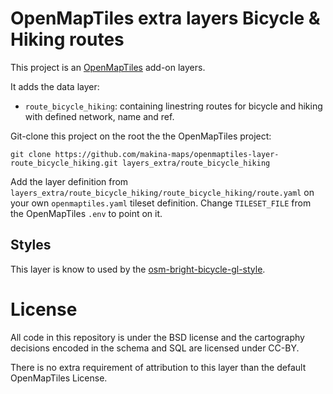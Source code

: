 # OpenMapTiles extra layers Bicycle & Hiking routes

This project is an [OpenMapTiles](https://github.com/openmaptiles/openmaptiles) add-on layers.

It adds the data layer:

* `route_bicycle_hiking`: containing linestring routes for bicycle and hiking with defined network, name and ref.

Git-clone this project on the root the the OpenMapTiles project:
```
git clone https://github.com/makina-maps/openmaptiles-layer-route_bicycle_hiking.git layers_extra/route_bicycle_hiking
```

Add the layer definition from `layers_extra/route_bicycle_hiking/route_bicycle_hiking/route.yaml` on your own `openmaptiles.yaml` tileset definition. Change `TILESET_FILE` from the OpenMapTiles `.env` to point on it.

## Styles

This layer is know to used by the [osm-bright-bicycle-gl-style](https://github.com/makina-maps/osm-bright-bicycle-gl-style).

# License

All code in this repository is under the BSD license and the cartography decisions encoded in the schema and SQL are licensed under CC-BY.

There is no extra requirement of attribution to this layer than the default OpenMapTiles License.
